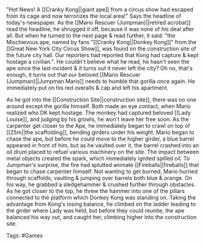 "Hot News! A [[Cranky Kong||giant ape]] from a circus show had escaped from its cage and now terrorizes the local area!" Says the headline of today's newspaper. As the [[Mario Rescuer (Jumpman)||retired acrobat]] read the headline, he shrugged it off, because it was none of his deal after all. But when he turned to the next page & read further, it said: "the Mischievous ape, named by fans "[[Cranky Kong||Donkey Kong]]" from the [[Great New York City Circus Show]], was found on the construction site of the future city hall. Our reporters had reported that Kong had capture & kept hostage a civilian.". He couldn't believe what he read, he hasn't seen the ape since the last incident & it turns out it never left the city? Oh no, that's enough, it turns out that our beloved [[Mario Rescuer (Jumpman)||Jumpman Mario]] needs to humble that gorilla once again. He immediately put on his red overalls & cap and left his apartment.

As he got into the [[Construction Site||construction site]], there was no one around except the gorilla himself. Both made an eye contact, when Mario realized who DK kept hostage. The monkey had captured beloved [[Lady Louise]], and judging by his growls, he won't leave her free soon. As the carpenter get closer to the Ape, he immediately began to crawl on top of [[25m||the scaffolding]], bending girders under his weight. Mario began to chase the ape, but before he could move to the higher girder, a blue barrel appeared in front of him, but as he vaulted over it, the barrel crashed into an oil drum placed to refuel various machinery on the site. The impact between metal objects created the spark, which immediately ignited spilled oil. To Jumpman's surprise, the fire had splutted animate [[Fireballs||fireballs]] that began to chase carpenter himself. Not wanting to get burned, Mario hurried through scaffolds, vaulting & jumping over barrels both blue & orange. On his way, he grabbed a sledgehammer & crushed further through obstacles. As he got closer to the top, he threw the hammer into one of the pillars connected to the platform which Donkey Kong was standing on. Taking the advantage from Kong's losing balance, he climbed on the ladder leading to the girder where Lady was held, but before they could reunite, the ape balanced his way out, and caught her, climbing higher into the construction site.

Tags: #Games 